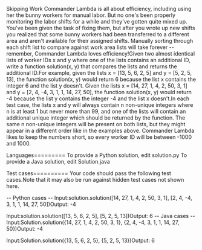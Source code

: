 Skipping Work
Commander Lambda is all about efficiency, including using her the bunny workers for manual labor. But no one's been properly monitoring the labor shifts for a while and they've gotten quite mixed up. You've been given the task of fixing them, but after you wrote up new shifts you realized that some bunny workers had been transferred to a different area and aren't available for their assigned shifts. Manually sorting through each shift list to compare against work area lists will take forever -- remember, Commander Lambda loves efficiency!Given two almost identical lists of worker IDs x and y where one of the lists contains an additional ID, write a function solution(x, y) that compares the lists and returns the additional ID.For example, given the lists x = [13, 5, 6, 2, 5] and y = [5, 2, 5, 13], the function solution(x, y) would return 6 because the list x contains the integer 6 and the list y doesn't. Given the lists x = [14, 27, 1, 4, 2, 50, 3, 1] and y = [2, 4, -4, 3, 1, 1, 14, 27, 50], the function solution(x, y) would return -4 because the list y contains the integer -4 and the list x doesn't.In each test case, the lists x and y will always contain n non-unique integers where n is at least 1 but never more than 99, and one of the lists will contain an additional unique integer which should be returned by the function. The same n non-unique integers will be present on both lists, but they might appear in a different order like in the examples above. Commander Lambda likes to keep the numbers short, so every worker ID will be between -1000 and 1000.

Languages=========
To provide a Python solution, edit solution.py
To provide a Java solution, edit Solution.java

Test cases==========
Your code should pass the following test cases.Note that it may also be run against hidden test cases not shown here.

-- Python cases --
Input:solution.solution([14, 27, 1, 4, 2, 50, 3, 1], [2, 4, -4, 3, 1, 1, 14, 27, 50])Output:    -4

Input:solution.solution([13, 5, 6, 2, 5], [5, 2, 5, 13])Output:    6
-- Java cases --
Input:Solution.solution({14, 27, 1, 4, 2, 50, 3, 1}, {2, 4, -4, 3, 1, 1, 14, 27, 50})Output:    -4

Input:Solution.solution({13, 5, 6, 2, 5}, {5, 2, 5, 13})Output:    6

